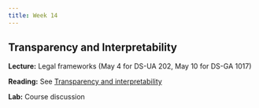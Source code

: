 ```yaml
---
title: Week 14
---
```


## Transparency and Interpretability

**Lecture:** Legal frameworks (May 4 for DS-UA 202, May 10 for DS-GA 1017)

**Reading:** See [Transparency and interpretability](../../../assets/transparency_reader.pdf)

**Lab:** Course discussion
